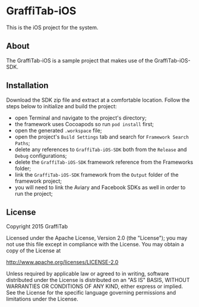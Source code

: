 # GraffiTab-iOS
This is the iOS project for the system.

## About

The GraffiTab-iOS is a sample project that makes use of the GraffiTab-iOS-SDK.

## Installation

Download the SDK zip file and extract at a comfortable location. Follow the steps below to initialize and build the project:
* open Terminal and navigate to the project's directory;
* the framework uses Cocoapods so run `pod install` first;
* open the generated `.workspace` file;
* open the project's `Build Settings` tab and search for `Framework Search Paths`;
* delete any references to `GraffiTab-iOS-SDK` both from the `Release` and `Debug` configurations;
* delete the `GraffiTab-iOS-SDK` framework reference from the Frameworks folder;
* link the `GraffiTab-iOS-SDK` framework from the `Output` folder of the framework project;
* you will need to link the Aviary and Facebook SDKs as well in order to run the project;

## License

Copyright 2015 GraffiTab

Licensed under the Apache License, Version 2.0 (the "License");
you may not use this file except in compliance with the License.
You may obtain a copy of the License at

http://www.apache.org/licenses/LICENSE-2.0

Unless required by applicable law or agreed to in writing, software
distributed under the License is distributed on an "AS IS" BASIS,
WITHOUT WARRANTIES OR CONDITIONS OF ANY KIND, either express or implied.
See the License for the specific language governing permissions and
limitations under the License.
